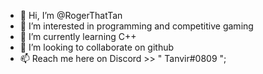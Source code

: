 - 👋 Hi, I’m @RogerThatTan
- 👀 I’m interested in programming and competitive gaming
- 🌱 I’m currently learning C++
- 💞️ I’m looking to collaborate on github
- 📫 Reach me here on Discord >> " Tanvir#0809 ";

<!---
RogerThatTan/RogerThatTan is a ✨ special ✨ repository because its `README.md` (this file) appears on your GitHub profile.
You can click the Preview link to take a look at your changes.
--->
